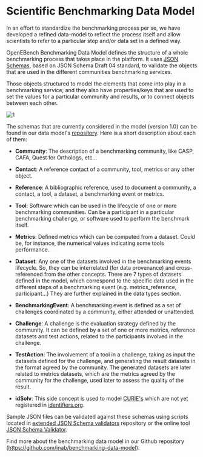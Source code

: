 # Scientific Benchmarking Data Model

In an effort to standardize the benchmarking process per se, we have
developed a refined data-model to reflect the process itself and allow
scientists to refer to a particular step and/or data set in a defined
way.

OpenEBench Benchmarking Data Model defines the structure of a whole
benchmarking process that takes place in the platform. It uses [JSON
Schemas](https://json-schema.org/), based on JSON Schema
Draft 04 standard, to validate the objects that are used in the
different communities benchmarking services.

Those objects structured to model the elements that come into play in a
benchmarking service; and they also have properties/keys that are used
to set the values for a particular community and results, or to connect
objects between each other.

![1](../media/image4.png)

The schemas that are currently considered in the model (version 1.0) can be found in our data model's [repository](https://github.com/inab/benchmarking-data-model/tree/master/json-schemas/1.0.x). Here is a short description about each of them:

-   **Community**: The description of a benchmarking community, like CASP, CAFA, Quest for Orthologs, etc...

-   **Contact**: A reference contact of a community, tool, metrics or any other object.

-   **Reference**: A bibliographic reference, used to document a community, a contact, a tool, a dataset, a benchmarking event or metrics.
-   **Tool**: Software which can be used in the lifecycle of one or more benchmarking communities. Can be a participant in a particular benchmarking challenge, or software used to perform the benchmark itself.

-   **Metrics**: Defined metrics which can be computed from a dataset. Could be, for instance, the numerical values indicating some tools performance.

-   **Dataset**: Any one of the datasets involved in the benchmarking events lifecycle. So, they can be interrelated (for data provenance) and cross-referenced from the other concepts. There are 7 types of datasets defined in the model, which correspond to the specific data used in the different steps of a benchmarking event (e.g. metrics_reference, participant...) They are further explained in the data types section.

-   **BenchmarkingEvent**: A benchmarking event is defined as a set of challenges coordinated by a community, either attended or unattended.

-   **Challenge**: A challenge is the evaluation strategy defined by the community. It can be defined by a set of one or more metrics, reference datasets and test actions, related to the participants involved in the challenge.

-   **TestAction**: The involvement of a tool in a challenge, taking as input the datasets defined for the challenge, and generating the result datasets in the format agreed by the community. The generated datasets are later related to metrics datasets, which are the metrics agreed by the community for the challenge, used later to assess the quality of the result.

-   **idSolv**: This side concept is used to model [CURIE's](https://en.wikipedia.org/wiki/CURIE) which are not yet registered in [identifiers.org](https://identifiers.org).

Sample JSON files can be validated against these schemas using scripts located in [extended JSON Schema validators](https://github.com/inab/extended-json-schema-validators) repository or the online tool [JSON Schema Validator](http://www.jsonschemavalidator.net/).

Find more about the benchmarking data model in our Github repository (https://github.com/inab/benchmarking-data-model).
